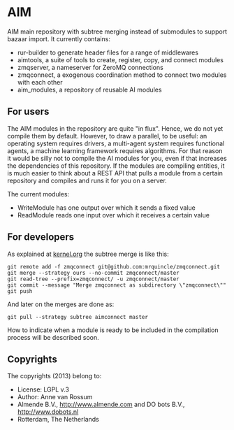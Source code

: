 # AIM

AIM main repository with subtree merging instead of submodules to support bazaar import. It currently contains:

* rur-builder to generate header files for a range of middlewares
* aimtools, a suite of tools to create, register, copy, and connect modules
* zmqserver, a nameserver for ZeroMQ connections
* zmqconnect, a exogenous coordination method to connect two modules with each other
* aim_modules, a repository of reusable AI modules

## For users

The AIM modules in the repository are quite "in flux". Hence, we do not yet compile them by default. However, to draw a parallel, to be useful: an operating system requires drivers, a multi-agent system requires functional agents, a machine learning framework requires algorithms. For that reason it would be silly not to compile the AI modules for you, even if that increases the dependencies of this repository. If the modules are compiling entities, it is much easier to think about a REST API that pulls a module from a certain repository and compiles and runs it for you on a server. 

The current modules:

* WriteModule has one output over which it sends a fixed value
* ReadModule reads one input over which it receives a certain value


## For developers

As explained at [kernel.org](https://www.kernel.org/pub/software/scm/git/docs/howto/using-merge-subtree.html) the subtree merge is like this:

    git remote add -f zmqconnect git@github.com:mrquincle/zmqconnect.git
    git merge --strategy ours --no-commit zmqconnect/master
    git read-tree --prefix=zmqconnect/ -u zmqconnect/master
    git commit --message "Merge zmqconnect as subdirectory \"zmqconnect\""
    git push

And later on the merges are done as:

    git pull --strategy subtree aimconnect master

How to indicate when a module is ready to be included in the compilation process will be described soon.

## Copyrights
The copyrights (2013) belong to:

- License: LGPL v.3
- Author: Anne van Rossum
- Almende B.V., http://www.almende.com and DO bots B.V., http://www.dobots.nl
- Rotterdam, The Netherlands

